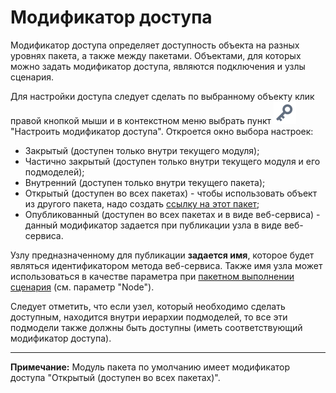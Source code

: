 # Модификатор доступа

Модификатор доступа определяет доступность объекта на разных уровнях пакета, а также между пакетами. Объектами, для которых можно задать модификатор доступа, являются подключения и узлы сценария.

Для настройки доступа следует сделать по выбранному объекту клик правой кнопкой мыши и в контекстном меню выбрать пункт ![](../media/app/icons/toolbar_18/toolbar_18_136.svg) "Настроить модификатор доступа". Откроется окно выбора настроек:

* Закрытый (доступен только внутри текущего модуля);
* Частично закрытый (доступен только внутри текущего модуля и его подмоделей);
* Внутренний (доступен только внутри текущего пакета);
* Открытый (доступен во всех пакетах) - чтобы использовать объект из другого пакета, надо создать [ссылку на этот пакет](./link_to_packet.md);
* Опубликованный (доступен во всех пакетах и в виде веб-сервиса) - данный модификатор задается при публикации узла в виде веб-сервиса.  

Узлу предназначенному для публикации **задается имя**, которое будет являться идентификатором метода веб-сервиса. Также имя узла может использоваться в качестве параметра при [пакетном выполнении сценария](./batchlauncher.md) (см. параметр "Node").

Следует отметить, что если узел, который необходимо сделать доступным, находится внутри иерархии подмоделей, то все эти подмодели также должны быть доступны (иметь соответствующий модификатор доступа).

------

**Примечание:** Модуль пакета по умолчанию имеет модификатор доступа "Открытый (доступен во всех пакетах)".
